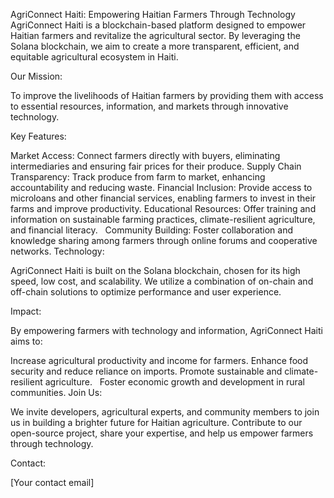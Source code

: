 AgriConnect Haiti: Empowering Haitian Farmers Through Technology
AgriConnect Haiti is a blockchain-based platform designed to empower Haitian farmers and revitalize the agricultural sector. By leveraging the Solana blockchain, we aim to create a more transparent, efficient, and equitable agricultural ecosystem in Haiti.

Our Mission:

To improve the livelihoods of Haitian farmers by providing them with access to essential resources, information, and markets through innovative technology.   

Key Features:

Market Access: Connect farmers directly with buyers, eliminating intermediaries and ensuring fair prices for their produce.
Supply Chain Transparency: Track produce from farm to market, enhancing accountability and reducing waste.
Financial Inclusion: Provide access to microloans and other financial services, enabling farmers to invest in their farms and improve productivity.
Educational Resources: Offer training and information on sustainable farming practices, climate-resilient agriculture, and financial literacy.   
Community Building: Foster collaboration and knowledge sharing among farmers through online forums and cooperative networks.
Technology:

AgriConnect Haiti is built on the Solana blockchain, chosen for its high speed, low cost, and scalability. We utilize a combination of on-chain and off-chain solutions to optimize performance and user experience.

Impact:

By empowering farmers with technology and information, AgriConnect Haiti aims to:

Increase agricultural productivity and income for farmers.
Enhance food security and reduce reliance on imports.
Promote sustainable and climate-resilient agriculture.   
Foster economic growth and development in rural communities.
Join Us:

We invite developers, agricultural experts, and community members to join us in building a brighter future for Haitian agriculture. Contribute to our open-source project, share your expertise, and help us empower farmers through technology.

Contact:

[Your contact email]
